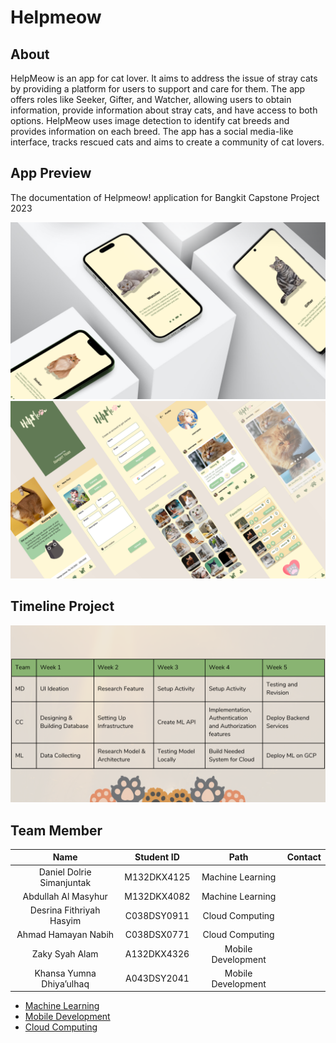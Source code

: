 # Helpmeow
## About
HelpMeow is an app for cat lover. It aims to address the issue of stray cats by providing a platform for users to support and care for them. The app offers roles like Seeker, Gifter, and Watcher, allowing users to obtain information, provide information about stray cats, and have access to both options. HelpMeow uses image detection to identify cat breeds and provides information on each breed. The app has a social media-like interface, tracks rescued cats and aims to create a community of cat lovers.

## App Preview
The documentation of Helpmeow! application for Bangkit Capstone Project 2023

![HelpMeow](https://github.com/dolrie23/Aset-Mockup-Helpmeow/blob/c494f5afb90d7930c08f24f9eab759c4c65d6d23/Mockup/Mock%20Up%20on%20Readme.png)
![HelpMeow2](https://github.com/dolrie23/Aset-Mockup-Helpmeow/blob/c494f5afb90d7930c08f24f9eab759c4c65d6d23/Mockup/Mockup%20Readme%202.png)

## Timeline Project
![HelpMeow-T](https://github.com/dolrie23/Aset-Mockup-Helpmeow/blob/ff8138b64a2baf9a033594f7fc7b76ae5318b4b4/Mockup/Timeline%20Apps.png)



## Team Member
|            Name           |  Student ID |        Path        | Contact |
|:-------------------------:|:-----------:|:------------------:|:-------:|
| Daniel Dolrie Simanjuntak | M132DKX4125 |  Machine Learning  |         |
|    Abdullah Al Masyhur    | M132DKX4082 |  Machine Learning  |         |
|  Desrina Fithriyah Hasyim | C038DSY0911 |   Cloud Computing  |         |
|    Ahmad Hamayan Nabih    | C038DSX0771 |   Cloud Computing  |         |
|       Zaky Syah Alam      | A132DKX4326 | Mobile Development |         |
|  Khansa Yumna Dhiya’ulhaq | A043DSY2041 | Mobile Development |         |

* [Machine Learning](https://github.com/desrinaH/helpmeow/tree/ML)
* [Mobile Development](https://github.com/desrinaH/helpmeow/tree/mobile-dev)
* [Cloud Computing](https://github.com/desrinaH/helpmeow/tree/backend)
